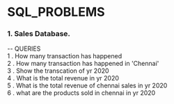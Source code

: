 # SQL_PROBLEMS

### 1. Sales Database.  
   -- QUERIES   
     1 . How many transaction has happened   
     2 . How many transaction has happened in 'Chennai'  
     3 . Show the transcation of yr 2020  
     4 . What is the total revenue in yr 2020  
     5 . What is the total revenue of chennai sales in yr 2020  
     6 . what are the products sold in chennai in yr 2020  

